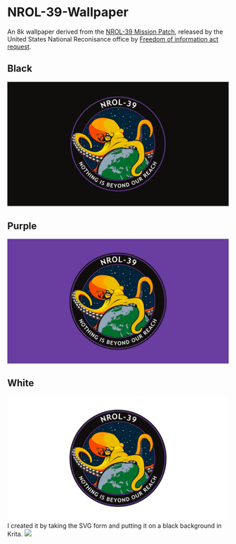 # NROL-39-Wallpaper
An 8k wallpaper derived from the [NROL-39 Mission Patch](https://commons.wikimedia.org/wiki/File:NROL_39_vector_logo.svg), released by the United States National Reconisance office by [Freedom of information act request](https://www.muckrock.com/foi/united-states-of-america-10/nrol-39-mission-logo-78740/#file-817846).
## Black
![](NROL-39-Black/NROL-39-Black-7680x4320.png)
## Purple
![](NROL-39-Purple/NROL-39-Purple-7680x4320.png)
## White
![](NROL-39-White/NROL-39-White-7680x4320.png)
I created it by taking the SVG form and putting it on a black background in Krita.
![](https://licensebuttons.net/l/by/4.0/88x31.png)
